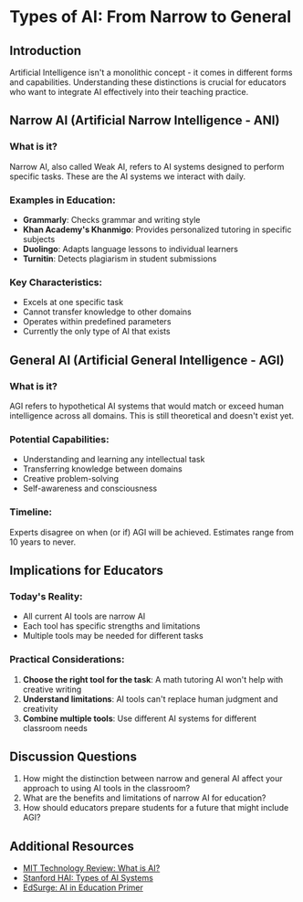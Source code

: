 # Types of AI: From Narrow to General

## Introduction

Artificial Intelligence isn't a monolithic concept - it comes in different forms and capabilities. Understanding these distinctions is crucial for educators who want to integrate AI effectively into their teaching practice.

## Narrow AI (Artificial Narrow Intelligence - ANI)

### What is it?
Narrow AI, also called Weak AI, refers to AI systems designed to perform specific tasks. These are the AI systems we interact with daily.

### Examples in Education:
- **Grammarly**: Checks grammar and writing style
- **Khan Academy's Khanmigo**: Provides personalized tutoring in specific subjects
- **Duolingo**: Adapts language lessons to individual learners
- **Turnitin**: Detects plagiarism in student submissions

### Key Characteristics:
- Excels at one specific task
- Cannot transfer knowledge to other domains
- Operates within predefined parameters
- Currently the only type of AI that exists

## General AI (Artificial General Intelligence - AGI)

### What is it?
AGI refers to hypothetical AI systems that would match or exceed human intelligence across all domains. This is still theoretical and doesn't exist yet.

### Potential Capabilities:
- Understanding and learning any intellectual task
- Transferring knowledge between domains
- Creative problem-solving
- Self-awareness and consciousness

### Timeline:
Experts disagree on when (or if) AGI will be achieved. Estimates range from 10 years to never.

## Implications for Educators

### Today's Reality:
- All current AI tools are narrow AI
- Each tool has specific strengths and limitations
- Multiple tools may be needed for different tasks

### Practical Considerations:
1. **Choose the right tool for the task**: A math tutoring AI won't help with creative writing
2. **Understand limitations**: AI tools can't replace human judgment and creativity
3. **Combine multiple tools**: Use different AI systems for different classroom needs

## Discussion Questions

1. How might the distinction between narrow and general AI affect your approach to using AI tools in the classroom?
2. What are the benefits and limitations of narrow AI for education?
3. How should educators prepare students for a future that might include AGI?

## Additional Resources

- [MIT Technology Review: What is AI?](https://www.technologyreview.com)
- [Stanford HAI: Types of AI Systems](https://hai.stanford.edu)
- [EdSurge: AI in Education Primer](https://www.edsurge.com)